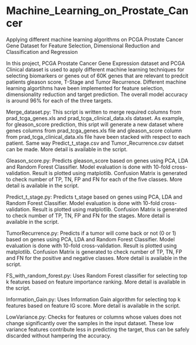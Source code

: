 # Machine_Learning_on_Prostate_Cancer
Applying different machine learning algorithms on PCGA Prostate Cancer Gene Dataset for Feature Selection, Dimensional Reduction and Classification and Regression

In this project, PCGA Prostate Cancer Gene Expression dataset and PCGA Clinical dataset is used to apply different machine learning techniques for selecting biomarkers or genes out of 60K genes that are relevant to predcit patients gleason score, T-Stage and Tumor Recurrence. Different machine learning algortihms have been implemented for feature selection, dimensionality reduction and target prediction. The overall model accuracy is around 96% for each of the three targets.

Merge_dataset.py: This script is written to merge required columns from prad_tcga_genes.xls and prad_tcga_clinical_data.xls dataset. As example, for gleason_score prediction, this sript will generate a new dataset where genes columns from prad_tcga_genes.xls file and gleason_score column from prad_tcga_clinical_data.xls file have been stacked with respect to each patient. Same way Predict_t_stage.csv and Tumor_Recurrence.csv datset can be made. More detail is available in the script.

Gleason_score.py: Predicts gleason_score based on genes using PCA, LDA and Random Forest Classifier. Model evaluation is done with 10-fold cross-validation.  Result is plotted using matplotlib. Confusion Matrix is generated to check number of TP, TN, FP and FN for each of the five classes. More detail is available in the script.

Predict_t_stage.py: Predicts t_stage based on genes using PCA, LDA and Random Forest Classifier. Model evaluation is done with 10-fold cross-validation.  Result is plotted using matplotlib. Confusion Matrix is generated to check number of TP, TN, FP and FN for the stages. More detail is available in the script.

TumorRecurrence.py: Predicts if a tumor will come back or not (0 or 1) based on genes using PCA, LDA and Random Forest Classifier. Model evaluation is done with 10-fold cross-validation.  Result is plotted using matplotlib. Confusion Matrix is generated to check number of TP, TN, FP and FN for the positive and negative classes. More detail is available in the script.

FS_with_random_forest.py: Uses Random Forest classifier for selecting top k features based on feature importance ranking. More detail is available in the script.

Information_Gain.py:  Uses Information Gain algorithm for selecting top k features based on feature IG score. More detail is available in the script.

LowVariance.py: Checks for features or columns whose values does not change significantly over the samples in the input dataset. These low variance features contribute less in predicting the target, thus can be safely discarded without hampering the accuracy.
